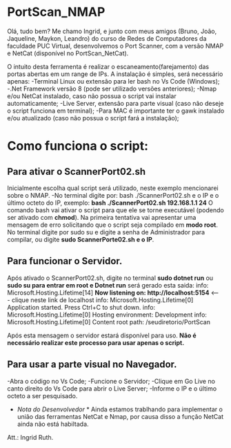 # PortScan_NMAP
Olá, tudo bem? 
Me chamo Ingrid, e junto com meus amigos (Bruno, João, Jaqueline, Maykon, Leandro) do curso de Redes de Computadores da faculdade PUC Virtual,
desenvolvemos o Port Scanner, com a versão NMAP e NetCat (disponível no PortScan_NetCat).

O intuito desta ferramenta é realizar o escaneamento(farejamento) das portas abertas em um range de IPs.
A instalação é simples, será necessário apenas: 
  -Terminal Linux ou extensão para ler bash no Vs Code (Windows);
  -.Net Framework versão 8 (pode ser utilizado versões anteriores);
  -Nmap e/ou NetCat instalado, caso não possua o script vai instalar automaticamente;
  -Live Server, extensão para parte visual (caso não deseje o script funciona em terminal);
  -Para MAC é importante ter o gawk instalado e/ou atualizado (caso não possua o script fará a instalação);

# Como funciona o script: 
  ## Para ativar o ScannerPort02.sh
Inicialmente escolha qual script será utilizado, neste exemplo mencionarei sobre o NMAP.
  -No terminal digite por: bash ./ScannerPort02.sh e o IP e o último octeto do IP, exemplo: 
    **bash ./ScannerPort02.sh 192.168.1.1 24**
O comando bash vai ativar o script para que ele se torne executável (podendo ser ativado com **chmod**).
Na primeira tentativa vai apresentar uma mensagem de erro solicitando que o script seja compilado em 
**modo root**. 
No terminal digite por sudo su e digite a senha de Administrador para compilar, ou digite **sudo ScannerPorte02.sh e o IP**.
  
 ## Para funcionar o Servidor.
Após ativado o ScannerPort02.sh, digite no terminal **sudo dotnet run** ou **sudo su para entrar em root e Dotnet run**
será gerado esta saida: 
info: Microsoft.Hosting.Lifetime[14]
      **Now listening on: http://localhost:5154** <--- clique neste link de localhost
info: Microsoft.Hosting.Lifetime[0]
      Application started. Press Ctrl+C to shut down.
info: Microsoft.Hosting.Lifetime[0]
      Hosting environment: Development
info: Microsoft.Hosting.Lifetime[0]
      Content root path: /seudiretorio/PortScan

Após esta mensagem o servidor estará disponível para uso. **Não é necessário realizar este processo para usar apenas o script.**

## Para usar a parte visual no Navegador.

-Abra o código no Vs Code;
-Funcione o Servidor;
-Clique em Go Live no canto direito do Vs Code para abrir o Live Server;
-Informe o IP e o último octeto a ser pesquisado. 



* *Nota do Desenvolvedor* *
Ainda estamos trablhando para implementar o união das ferramentas NetCat e Nmap, por causa disso a função
NetCat ainda não está habiltada.


Att.: Ingrid Ruth.
      
